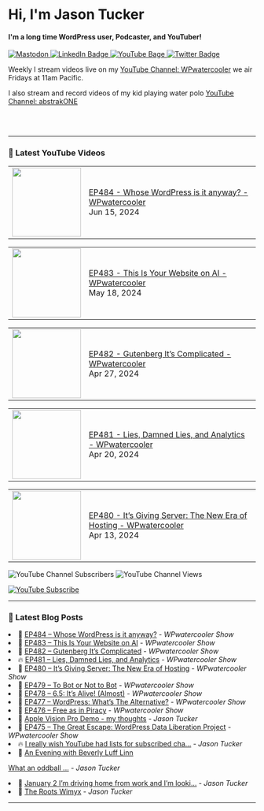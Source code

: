 # Hi, I'm Jason Tucker

#### I'm a long time WordPress user, Podcaster, and YouTuber!

<div id="badges">
  <a href="https://simian.rodeo/@jasontucker">
<img alt="Mastodon" src="https://img.shields.io/mastodon/follow/109265629430158597?domain=https%3A%2F%2Fsimian.rodeo&label=Follow%20%40jasontucker%40simianrodeo%20on%20Mastodon&logo=mastodon&style=for-the-badge">
  </a>
  <a href="https://linkedin.com/in/jasontucker">
    <img src="https://img.shields.io/badge/LinkedIn-blue?style=for-the-badge&logo=linkedin&logoColor=white" alt="LinkedIn Badge"/>
  </a>
  <a href="https://youtube.com/wpwatercooler">
    <img src="https://img.shields.io/youtube/channel/views/UCJwt6pUOwhJgmcJ9j-uS5Jw?label=YouTube&logo=YOUTUBE&style=for-the-badge" alt="YouTube Bage">
  </a>
  <a href="https://twitter.com/jasontucker">
    <img src="https://img.shields.io/badge/Twitter-grey?style=for-the-badge&logo=twitter&logoColor=white" alt="Twitter Badge"/>
  </a>
</div>


Weekly I stream videos live on my [YouTube Channel: WPwatercooler](https://youtube.com/wpwatercooler) we air Fridays at 11am Pacific.

I also stream and record videos of my kid playing water polo [YouTube Channel: abstrakONE](https://youtube.com/abstrakone)



<br />
<br />

---

### 🎥 Latest YouTube Videos

<!-- YOUTUBE:START --><table><tr><td><a href="https://www.youtube.com/watch?v=xvAVV_152VQ"><img width="140px" src="https://i.ytimg.com/vi/xvAVV_152VQ/mqdefault.jpg"></a></td>
<td><a href="https://www.youtube.com/watch?v=xvAVV_152VQ">EP484 - Whose WordPress is it anyway? - WPwatercooler</a><br/>Jun 15, 2024</td></tr></table>
<table><tr><td><a href="https://www.youtube.com/watch?v=PT1Ty7kOLXw"><img width="140px" src="https://i.ytimg.com/vi/PT1Ty7kOLXw/mqdefault.jpg"></a></td>
<td><a href="https://www.youtube.com/watch?v=PT1Ty7kOLXw">EP483 - This Is Your Website on AI - WPwatercooler</a><br/>May 18, 2024</td></tr></table>
<table><tr><td><a href="https://www.youtube.com/watch?v=fazc_sSo01g"><img width="140px" src="https://i.ytimg.com/vi/fazc_sSo01g/mqdefault.jpg"></a></td>
<td><a href="https://www.youtube.com/watch?v=fazc_sSo01g">EP482 - Gutenberg It’s Complicated - WPwatercooler</a><br/>Apr 27, 2024</td></tr></table>
<table><tr><td><a href="https://www.youtube.com/watch?v=QLFjbuz2PdU"><img width="140px" src="https://i.ytimg.com/vi/QLFjbuz2PdU/mqdefault.jpg"></a></td>
<td><a href="https://www.youtube.com/watch?v=QLFjbuz2PdU">EP481 - Lies, Damned Lies, and Analytics  - WPwatercooler</a><br/>Apr 20, 2024</td></tr></table>
<table><tr><td><a href="https://www.youtube.com/watch?v=s6rm2LVRlxs"><img width="140px" src="https://i.ytimg.com/vi/s6rm2LVRlxs/mqdefault.jpg"></a></td>
<td><a href="https://www.youtube.com/watch?v=s6rm2LVRlxs">EP480 - It’s Giving Server: The New Era of Hosting - WPwatercooler</a><br/>Apr 13, 2024</td></tr></table>
<!-- YOUTUBE:END -->


![YouTube Channel Subscribers](https://img.shields.io/youtube/channel/subscribers/UCJwt6pUOwhJgmcJ9j-uS5Jw?style=social)
![YouTube Channel Views](https://img.shields.io/youtube/channel/views/UCJwt6pUOwhJgmcJ9j-uS5Jw?style=social)
<br />

[![YouTube Subscribe](https://img.shields.io/badge/YouTube_@wpwatercooler-SUBSCRIBE-red?logo=youtube&style=for-the-badge&logoColor=red)](https://www.youtube.com/wpwatercooler?sub_confirmation=1) 




---

### 📑 Latest Blog Posts

<!-- BLOG-POST-LIST:START --><li>🚀 <a href='https://wpwatercooler.com/wpwatercooler/ep484-whose-wordpress-is-it-anyway/'>EP484 – Whose WordPress is it anyway?</a> - <em>WPwatercooler Show</em></li><li>💫 <a href='https://wpwatercooler.com/wpwatercooler/ep483-this-is-your-website-on-ai/'>EP483 – This Is Your Website on AI</a> - <em>WPwatercooler Show</em></li><li>🚀 <a href='https://wpwatercooler.com/wpwatercooler/ep482-gutenberg-its-complicated/'>EP482 – Gutenberg It’s Complicated</a> - <em>WPwatercooler Show</em></li><li>🔥 <a href='https://wpwatercooler.com/wpwatercooler/ep481-lies-damned-lies-and-analytics/'>EP481 – Lies, Damned Lies, and Analytics</a> - <em>WPwatercooler Show</em></li><li>💫 <a href='https://wpwatercooler.com/wpwatercooler/ep480-its-giving-server-the-new-era-of-hosting/'>EP480 – It’s Giving Server: The New Era of Hosting</a> - <em>WPwatercooler Show</em></li><li>💯 <a href='https://wpwatercooler.com/wpwatercooler/ep479-to-bot-or-not-to-bot/'>EP479 – To Bot or Not to Bot</a> - <em>WPwatercooler Show</em></li><li>🚀 <a href='https://wpwatercooler.com/wpwatercooler/ep478-6-5-its-alive-almost/'>EP478 – 6.5: It’s Alive! &lpar;Almost&rpar;</a> - <em>WPwatercooler Show</em></li><li>💫 <a href='https://wpwatercooler.com/wpwatercooler/ep477-wordpress-whats-the-alternative/'>EP477 – WordPress: What’s The Alternative?</a> - <em>WPwatercooler Show</em></li><li>💯 <a href='https://wpwatercooler.com/wpwatercooler/ep476-free-as-in-piracy/'>EP476 – Free as in Piracy</a> - <em>WPwatercooler Show</em></li><li>🚀 <a href='https://jasontucker.blog/2024/02/13/apple-vision-pro.html'>Apple Vision Pro Demo - my thoughts</a> - <em>Jason Tucker</em></li><li>💫 <a href='https://wpwatercooler.com/wpwatercooler/ep475-the-great-escape-wordpress-data-liberation-project/'>EP475 – The Great Escape: WordPress Data Liberation Project</a> - <em>WPwatercooler Show</em></li><li>🔥 <a href='https://jasontucker.blog/2024/01/14/i-really-wish.html'>I really wish YouTube had lists for subscribed cha...</a> - <em>Jason Tucker</em></li><li>💯 <a href='https://jasontucker.blog/2024/01/03/an-evening-with.html'>An Evening with Beverly Luff Linn
What an oddball ...</a> - <em>Jason Tucker</em></li><li>🚀 <a href='https://jasontucker.blog/2024/01/02/january-im-driving.html'>January 2 I’m driving home from work and I’m looki...</a> - <em>Jason Tucker</em></li><li>💫 <a href='https://jasontucker.blog/2023/12/31/the-roots-wimyx.html'>The Roots Wimyx</a> - <em>Jason Tucker</em></li><!-- BLOG-POST-LIST:END -->


---
